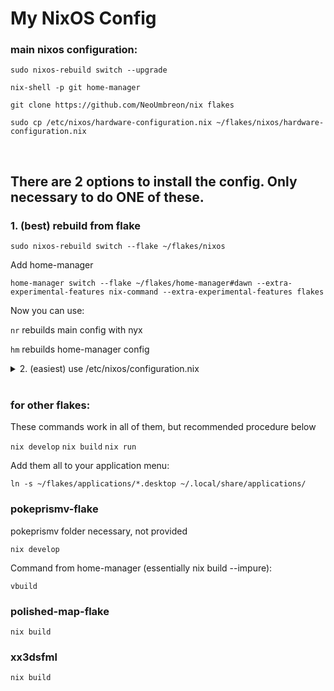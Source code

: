 # My NixOS Config

### main nixos configuration:

```
sudo nixos-rebuild switch --upgrade
```

```
nix-shell -p git home-manager
```

```
git clone https://github.com/NeoUmbreon/nix flakes
```

```
sudo cp /etc/nixos/hardware-configuration.nix ~/flakes/nixos/hardware-configuration.nix
```

<br/>

## There are 2 options to install the config. Only necessary to do ONE of these.

### 1. (best) rebuild from flake
```
sudo nixos-rebuild switch --flake ~/flakes/nixos
```

Add home-manager

```
home-manager switch --flake ~/flakes/home-manager#dawn --extra-experimental-features nix-command --extra-experimental-features flakes
```

Now you can use:

`nr` rebuilds main config with nyx

`hm` rebuilds home-manager config

<details>
<summary>
2. (easiest) use /etc/nixos/configuration.nix
</summary>

```
sudo cp /etc/nixos/configuration.nix /etc/nixos/configuration.nix.bak && sudo rm /etc/nixos/configuration.nix

sudo ln -s ~/flakes/nixos/configuration.nix /etc/nixos/configuration.nix

sudo nixos-rebuild switch
```

Add home-manager if you want after:

```
home-manager switch --flake ~/flakes/home-manager#dawn --extra-experimental-features nix-command --extra-experimental-features flakes
```

</details>

<br/>

### for other flakes:
These commands work in all of them, but recommended procedure below

`nix develop`
`nix build`
`nix run`

Add them all to your application menu:

```
ln -s ~/flakes/applications/*.desktop ~/.local/share/applications/
```

### pokeprismv-flake
pokeprismv folder necessary, not provided

```
nix develop
```

Command from home-manager (essentially nix build --impure):
```
vbuild
```


### polished-map-flake
```
nix build
```

### xx3dsfml
```
nix build
```

